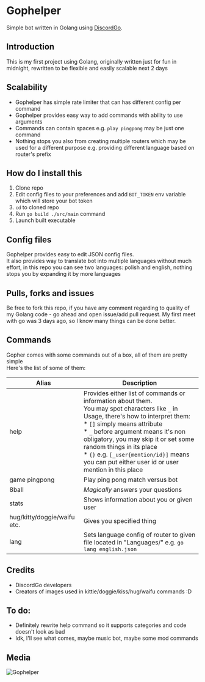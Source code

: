 # Gophelper
Simple bot written in Golang using [DiscordGo](https://github.com/bwmarrin/discordgo).

## Introduction
This is my first project using Golang, originally written just for fun in midnight, rewritten to be flexible and easily scalable next 2 days

## Scalability
* Gophelper has simple rate limiter that can has different config per command
* Gophelper provides easy way to add commands with ability to use arguments
* Commands can contain spaces e.g. `play pingpong` may be just one command
* Nothing stops you also from creating multiple routers which may be used for a different purpose e.g. providing different language based on router's prefix

## How do I install this
1. Clone repo
2. Edit config files to your preferences and add `BOT_TOKEN` env variable which will store your bot token
3. `cd` to cloned repo
4. Run `go build ./src/main` command
5. Launch built executable

## Config files
Gophelper provides easy to edit JSON config files. <br>
It also provides way to translate bot into multiple languages without much effort, in this repo you can see two languages: polish and english, nothing stops you by expanding it by more languages

## Pulls, forks and issues
Be free to fork this repo, if you have any comment regarding to quality of my Golang code - go ahead and open issue/add pull request. My first meet with go was 3 days ago, so I know many things can be done better.

## Commands
Gopher comes with some commands out of a box, all of them are pretty simple <br>
Here's the list of some of them: <br>

| Alias                       | Description                                                                                                                                                                                                                                                                                                                                                                                 |
|-----------------------------|---------------------------------------------------------------------------------------------------------------------------------------------------------------------------------------------------------------------------------------------------------------------------------------------------------------------------------------------------------------------------------------------|
| help                        | Provides either list of commands or information about them.<br>You may spot characters like `_` in Usage, there's how to interpret them:<br> * `[]` simply means attribute<br> * `_` before argument means it's non obligatory, you may skip it or set some random things in its place<br> * `{}` e.g. `[_user{mention/id}]` means you can put either user id or user mention in this place |
| game pingpong               | Play ping pong match versus bot                                                                                                                                                                                                                                                                                                                                                             |
| 8ball                       | *Magically* answers your questions                                                                                                                                                                                                                                                                                                                                                          |
| stats                       | Shows information about you or given user                                                                                                                                                                                                                                                                                                                                                   |
| hug/kitty/doggie/waifu etc. | Gives you specified thing                                                                                                                                                                                                                                                                                                                                                                   |
| lang                        | Sets language config of router to given file located in "Languages/" e.g. `go lang english.json`                                                                                                                                                                                                                                                                                            |

## Credits
* DiscordGo developers
* Creators of images used in kittie/doggie/kiss/hug/waifu commands :D

## To do:
* Definitely rewrite help command so it supports categories and code doesn't look as bad
* Idk, I'll see what comes, maybe music bot, maybe some mod commands

## Media
![Gophelper](https://i.imgur.com/cucVVuM.gif)